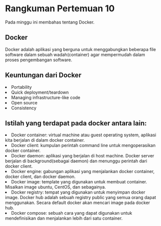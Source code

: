# Rangkuman Pertemuan 10
Pada minggu ini membahas tentang Docker.
## Docker
Docker adalah aplikasi yang berguna untuk menggabungkan beberapa file software dalam sebuah wadah(container) agar mempermudah dalam proses pengembangan software.

## Keuntungan dari Docker
<li>Portability
<li>Quick deployment/teardown
<li>Managing infrastructure-like code
<li>Open source
<li>Consistency 

## Istilah yang terdapat pada docker antara lain:
<li>Docker container: virtual machine atau guest operating system, aplikasi kita berjalan di dalam docker container.
<li>Docker client: kumpulan perintah command line untuk mengoperasikan docker container.
<li>Docker daemon: aplikasi yang berjalan di host machine. Docker server berjalan di background(sebagai daemon) dan menunggu perintah dari docker client.
<li>Docker engine: gabungan aplikasi yang menjalankan docker container, docker client, dan docker daemon. 
<li>Docker image: template yang digunakan untuk membuat container. Misalkan image ubuntu, CentOS, dan sebagainya. 
<li>Docker registry: tempat yang digunakan untuk menyimpan docker image. Docker hub adalah sebuah registry public yang semua orang dapat menggunakan. Secara default docker akan mencari image pada docker hub.
<li>Docker compose: sebuah cara yang dapat digunakan untuk mendefinisikan dan menjalankan lebih dari satu container.
